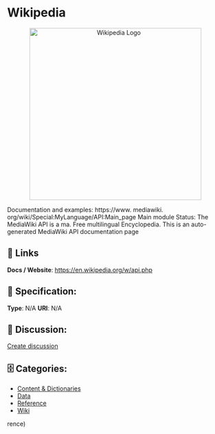# Wikipedia
<p align="center">
    <img width="400" src="https://raw.githubusercontent.com/apis-list/apis-list/main/apis/wikipedia/logo_256x256.png" alt="Wikipedia Logo"/>
</p>

Documentation and examples: https://www. mediawiki. org/wiki/Special:MyLanguage/API:Main_page Main module Status: The MediaWiki API is a ma. Free multilingual Encyclopedia. This is an auto-generated MediaWiki API documentation page

##  🔗 Links
**Docs / Website**: https://en.wikipedia.org/w/api.php

## 🧬 Specification:
**Type**: N/A
**URI**: N/A

## 💬 Discussion:
[Create discussion](https://github.com/apis-list/apis-list/discussions/new)

## 🗄️ Categories:
- [Content & Dictionaries](https://github.com/apis-list/apis-list#content--dictionaries)
- [Data](https://github.com/apis-list/apis-list#data)
- [Reference](https://github.com/apis-list/apis-list#reference)
- [Wiki](https://github.com/apis-list/apis-list#wiki)






rence)







